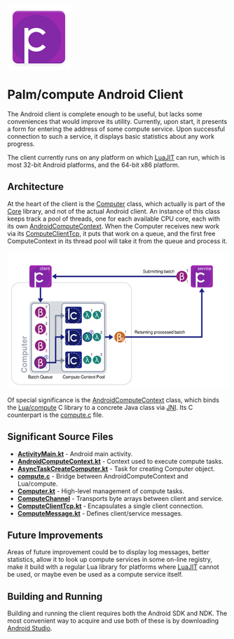 ![icon](/android/src/main/res/mipmap-xxhdpi/ic_launcher.png)

# Palm/compute Android Client

The Android client is complete enough to be useful, but lacks some conveniences
that would improve its utility. Currently, upon start, it presents a form for
entering the address of some compute service. Upon successful connection to
such a service, it displays basic statistics about any work progress.

The client currently runs on any platform on which [LuaJIT][ljit] can run,
which is most 32-bit Android platforms, and the 64-bit x86 platform.

[ljit]: http://luajit.org/

## Architecture

At the heart of the client is the [Computer][cmp] class, which actually is part
of the [Core][core] library, and not of the actual Android client. An instance
of this class keeps track a pool of threads, one for each available CPU core,
each with its own [AndroidComputeContext][acc]. When the Computer receives new
work via its [ComputeClientTcp][cclt], it puts that work on a queue, and the
first free ComputeContext in its thread pool will take it from the queue and
process it.

[lcm]: https://github.com/emanuelpalm/lua-compute
[cmp]: /core/src/main/java/se/ltu/emapal/compute/Computer.kt
[core]: /core
[acc]: src/main/java/se/ltu/emapal/compute/AndroidComputeContext.java
[cclt]: /core/src/main/java/se/ltu/emapal/compute/io/ComputeClientTcp.kt

![diagram](/design/docs/palm-compute-diagram.png)

Of special significance is the [AndroidComputeContext][acc] class, which binds
the [Lua/compute][lcm] C library to a concrete Java class via [JNI][jni]. Its C
counterpart is the [compute.c][comc] file.

[comc]: jni/compute.c
[jni]: http://docs.oracle.com/javase/6/docs/technotes/guides/jni/spec/jniTOC.html

## Significant Source Files

- **[ActivityMain.kt][actm]** - Android main activity.
- **[AndroidComputeContext.kt][acc]** - Context used to execute compute tasks.
- **[AsyncTaskCreateComputer.kt][atcc]** - Task for creating Computer object.
- **[compute.c][comc]** - Bridge between AndroidComputeContext and Lua/compute.
- **[Computer.kt][cmp]** - High-level management of compute tasks.
- **[ComputeChannel][cc]** - Transports byte arrays between client and service.
- **[ComputeClientTcp.kt][cct]** - Encapsulates a single client connection.
- **[ComputeMessage.kt][cmsg]** - Defines client/service messages.

[actm]: src/main/java/se/ltu/emapal/compute/client/android/ActivityMain.kt
[atcc]: src/main/java/se/ltu/emapal/compute/client/android/AsyncTaskCreateComputer.kt
[cc]: /core/src/main/java/se/ltu/emapal/compute/io/ComputeChannel.kt
[cct]: /core/src/main/java/se/ltu/emapal/compute/io/ComputeClientTcp.kt
[cmsg]: /core/src/main/java/se/ltu/emapal/compute/io/ComputeMessage.kt

## Future Improvements

Areas of future improvement could be to display log messages, better
statistics, allow it to look up compute services in some on-line registry, make
it build with a regular Lua library for platforms where [LuaJIT][ljit] cannot
be used, or maybe even be used as a compute service itself.

## Building and Running

Building and running the client requires both the Android SDK and NDK. The most
convenient way to acquire and use both of these is by downloading
[Android Studio][ands].

[ands]: https://developer.android.com/studio/index.html
